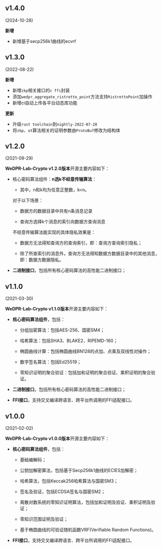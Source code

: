 ## v1.4.0
(2024-10-28)

**新增**

- 新增基于secp256k1曲线的ecvrf

## v1.3.0
(2022-08-22)

**新增**

- 新增`zkp`相关接口的`c ffi`封装
- 添加`wedpr_aggregate_ristretto_point`方法支持`RistrettoPoint`加操作
- 新增ci自动上传各平台动态库功能

**更新**

- 升级`rust toolchain`到`nightly-2022-07-28`
- 将`zkp`、`ot`算法相关的证明参数由`ProtoBuf`修改为结构体

## v1.2.0
(2021-09-29)

**WeDPR-Lab-Crypto v1.2.0版本**开源主要内容如下：

- 核心密码算法组件：**n选k不经意传输算法**：

  - 其中，n和k均为任意正整数，k<n。
  
  对于以下场景：
  
  - 数据方的数据目录中共有n条消息记录
  
  - 查询方选择k个消息的索引向数据方查询消息
  
  不经意传输算法能实现的具体隐私效果是：
  
  - 数据方无法得知查询方的查询索引，即：查询方查询索引隐私；
  
  - 除了所查索引的消息外，查询方无法得知数据方数据目录中的其他消息，即：数据方数据隐私。
  
- **二进制接口**，包括所有核心密码算法的高性能二进制接口；
## v1.1.0
(2021-03-30)

**WeDPR-Lab-Crypto v1.1.0版本**开源主要内容如下：

- **核心密码算法组件**，包括：

  -  分组加密算法：包括AES-256、国密SM4；
  
  -  哈希算法：包括SHA3、BLAKE2、RIPEMD-160；
  
  -  椭圆曲线计算：包括椭圆曲线BN128的点加、点乘及双线性对操作； 
  
  -  数字签名算法：包括Ed25519；
  
  -  零知识证明的聚合验证：包括加和证明的聚合验证、乘积证明的聚合验证。

- **二进制接口**，包括所有核心密码算法的高性能二进制接口；

- **FFI接口**，支持交叉编译跨语言、跨平台所调用的FFI适配接口。

## v1.0.0
(2021-02-02)

**WeDPR-Lab-Crypto v1.0.0版本**开源主要内容如下：

- **核心密码算法组件**，包括：

  - 基础编解码；
 
  - 公钥加解密算法，包括基于Secp256k1曲线的ECIES加解密；
  
  - 哈希算法，包括Keccak256哈希算法与国密SM3；
  
  - 签名及验证，包括ECDSA签名与国密SM2；
  
  - 离散对数系统的零知识证明算法，包括加和证明及验证、乘积证明及验证；
  
  - 零知识范围证明及验证；
  
  - 基于椭圆曲线的可验证随机函数VRF(Verifiable Random Functions)。

- **FFI接口**，支持交叉编译跨语言、跨平台所调用的FFI适配接口。